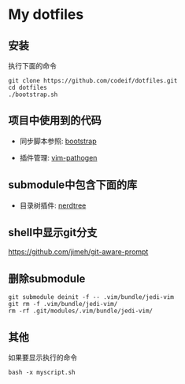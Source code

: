 # My dotfiles

## 安装

执行下面的命令

    git clone https://github.com/codeif/dotfiles.git
    cd dotfiles
    ./bootstrap.sh

## 项目中使用到的代码

- 同步脚本参照: [bootstrap](https://github.com/mathiasbynens/dotfiles/blob/master/bootstrap.sh)

- 插件管理: [vim-pathogen](https://github.com/tpope/vim-pathogen)

## submodule中包含下面的库

- 目录树插件: [nerdtree](https://github.com/scrooloose/nerdtree)

## shell中显示git分支

https://github.com/jimeh/git-aware-prompt

## 删除submodule

    git submodule deinit -f -- .vim/bundle/jedi-vim
    git rm -f .vim/bundle/jedi-vim/
    rm -rf .git/modules/.vim/bundle/jedi-vim/

## 其他

如果要显示执行的命令

    bash -x myscript.sh

